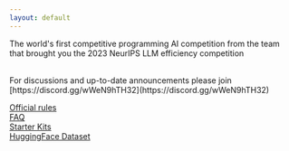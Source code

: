 ```yaml
---
layout: default
---
```


The world's first competitive programming AI competition from the team that brought you the 2023 NeurIPS LLM efficiency competition

<br>
For discussions and up-to-date announcements please join [https://discord.gg/wWeN9hTH32](https://discord.gg/wWeN9hTH32)
<br>

[Official rules](https://www.facebook.com/codingcompetitions/hacker-cup/rules-for-ai-track?source=facebook)
<br>
[FAQ](https://www.facebook.com/codingcompetitions/hacker-cup/2024)
<br>
[Starter Kits](https://github.com/HackerCupAI/starter-kits)
<br>
[HuggingFace Dataset](https://huggingface.co/datasets/hackercupai/hackercup)


